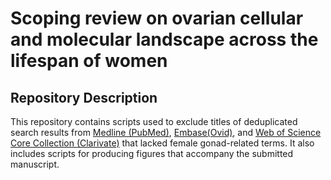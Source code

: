 # Scoping review on ovarian cellular and molecular landscape across the lifespan of women

## Repository Description 

This repository contains scripts used to exclude titles of deduplicated search results from [Medline (PubMed)](https://pubmed.ncbi.nlm.nih.gov/advanced/), [Embase(Ovid)](https://www.wolterskluwer.com/en/solutions/ovid/embase-903), and [Web of Science Core Collection (Clarivate)](https://clarivate.com/academia-government/scientific-and-academic-research/research-discovery-and-referencing/web-of-science/web-of-science-core-collection/) that lacked female gonad-related terms. It also includes scripts for producing figures that accompany the submitted manuscript.
